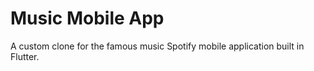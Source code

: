 # Music Mobile App

A custom clone for the famous music Spotify mobile application built in Flutter.


